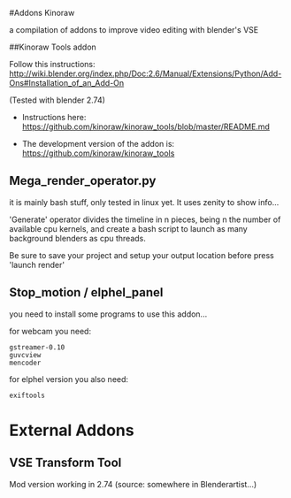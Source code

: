 #Addons Kinoraw

a compilation of addons to improve video editing with blender's VSE


##Kinoraw Tools addon

Follow this instructions:
http://wiki.blender.org/index.php/Doc:2.6/Manual/Extensions/Python/Add-Ons#Installation_of_an_Add-On

(Tested with blender 2.74)

* Instructions here:
https://github.com/kinoraw/kinoraw_tools/blob/master/README.md

* The development version of the addon is: 
https://github.com/kinoraw/kinoraw_tools


## Mega_render_operator.py

it is mainly bash stuff, only tested in linux yet. It uses zenity to show info...

'Generate' operator divides the timeline in n pieces, being n the number of available cpu kernels, and create a bash script to launch as many background blenders as cpu threads. 

Be sure to save your project and setup your output location before press 'launch render'

## Stop_motion / elphel_panel

you need to install some programs to use this addon...

for webcam you need:

    gstreamer-0.10
    guvcview
    mencoder

for elphel version you also need:

    exiftools


# External Addons

## VSE Transform Tool

Mod version working in 2.74  (source: somewhere in Blenderartist...)

